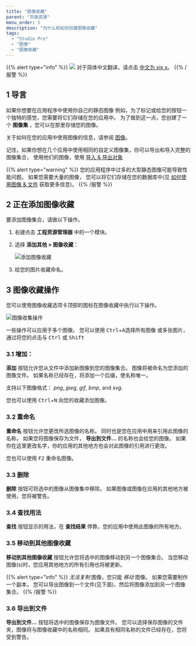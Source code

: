 ```yaml
---
title: "图像收藏"
parent: "页面资源"
menu_order: 5
description: "为什么和如何创建图像收藏"
tags:
  - "Studio Pro"
  - "图像"
  - "图像收藏"
---
```


{{% alert type="info" %}}
<img src="attachments/chinese-translation/china.png" style="display: inline-block; margin: 0" /> 对于简体中文翻译，请点击 [中文为 xix x](https://cdn.mendix.tencent-cloud.com/documentation/refguide8/image-collection.pdf)。
{{% /报警 %}}

## 1 导言

如果你想要在应用程序中使用你自己的静态图像 例如，为了标记或给您的按钮一个独特的感觉，您需要将它们存储在您的应用中。 为了做到这一点，您创建了一个 **图像集** ，您可以在那里存储您的图像。

关于如何在您的应用中使用图像的信息，请参阅 [图像](images)。

记住，如果你想在几个应用中使用相同的自定义图像集，你可以导出和导入完整的图像集合， 使用他们的图像，使用 [导入 & 导出对象](/howto8/integration/importing-and-exporting-objects)

{{% alert type="warning" %}}
您的应用程序中过多的大型静态图像可能导致性能问题。 如果您需要大量的图像， 您可以将它们存储在您的数据库中(见 [如何使用图像 & 文件](/howto8/data-models/working-with-images-and-files) 获取更多信息)。
{{% /报警 %}}

## 2 正在添加图像收藏

要添加图像集合，请做以下操作。

1. 右键点击 **工程资源管理器** 中的一个模块。
2. 选择 **添加其他 > 图像收藏**：

    ![添加图像收藏](attachments/image-collection/add-collection.png)

3. 给您的图片收藏命名。

## 3 图像收藏操作

您可以使用图像收藏选项卡顶部的图标在图像收藏中执行以下操作。

![图像收集操作](attachments/image-collection/actions.png)

一些操作可以应用于多个图像。 您可以使用 <kbd>Ctrl</kbd>+<kbd>A</kbd>选择所有图像 或多张图片，通过将您的点击与 <kbd>Ctrl</kbd> 或 <kbd>Shift</kbd>

### 3.1 增加：

**添加** 按钮允许您从文件中添加新图像到您的图像集合。 图像将被命名为您添加的图像文件。 如果名称已经存在，将添加一个后缀，使名称唯一。

支持以下图像格式： *png*, *jpeg*, *gif*, *bmp*, and *svg*.

您也可以使用 <kbd>Ctrl</kbd>+<kbd>N</kbd> 向您的收藏添加图像。

### 3.2 重命名

**重命名** 按钮允许您更改所选图像的名称。 同时也是您在应用中用来引用此图像的名称， 如果您将图像保存为文件， **导出到文件…** 的名称也会给您的图像。 如果你在这里更改名字，你的应用的其他地方也会对此图像的引用进行更改。

您也可以使用 <kbd>F2</kbd> 重命名图像。

### 3.3 删除

**删除** 按钮可将选中的图像从图像集中移除。 如果图像或图像在应用的其他地方被使用，您将被警告。

### 3.4 查找用法

**查找** 按钮显示的用法，在 **查找结果** 停靠，您的应用中使用此图像的所有地方。

### 3.5 移动到其他图像收藏

**移动到其他图像收藏** 按钮允许您将选中的图像移动到另一个图像集合。 当您移动图像(s)时，您应用其他地方的所有引用也将被更新。

{{% alert type="info" %}}
*无法复制* 图像，您只能 *移动* 图像。 如果您需要制作一个副本， 您可以导出图像到一个文件(见下面)，然后将图像添加到另一个图像集合。
{{% /报警 %}}

### 3.6 导出到文件

**导出到文件…** 按钮将选中的图像保存为图像文件。 您可以选择保存图像的文件夹，图像将与图像收藏中的名称相同。 如果具有相同名称的文件已经存在，您将受到警告。

